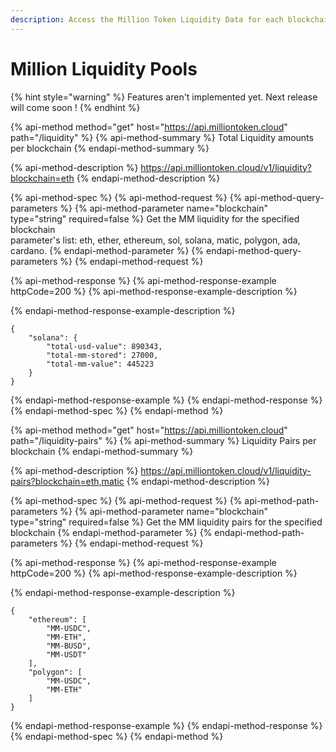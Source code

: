```yaml
---
description: Access the Million Token Liquidity Data for each blockchain.
---
```


# Million Liquidity Pools

{% hint style="warning" %}
Features aren't implemented yet. Next release will come soon !
{% endhint %}

{% api-method method="get" host="https://api.milliontoken.cloud" path="/liquidity" %}
{% api-method-summary %}
Total Liquidity amounts per blockchain
{% endapi-method-summary %}

{% api-method-description %}
https://api.milliontoken.cloud/v1/liquidity?blockchain=eth
{% endapi-method-description %}

{% api-method-spec %}
{% api-method-request %}
{% api-method-query-parameters %}
{% api-method-parameter name="blockchain" type="string" required=false %}
Get the MM liquidity for the specified blockchain  
parameter's list: eth, ether, ethereum, sol, solana, matic, polygon, ada, cardano.
{% endapi-method-parameter %}
{% endapi-method-query-parameters %}
{% endapi-method-request %}

{% api-method-response %}
{% api-method-response-example httpCode=200 %}
{% api-method-response-example-description %}

{% endapi-method-response-example-description %}

```
{
    "solana": {
        "total-usd-value": 890343, 
        "total-mm-stored": 27000,
        "total-mm-value": 445223
    }
}
```
{% endapi-method-response-example %}
{% endapi-method-response %}
{% endapi-method-spec %}
{% endapi-method %}

{% api-method method="get" host="https://api.milliontoken.cloud" path="/liquidity-pairs" %}
{% api-method-summary %}
Liquidity Pairs per blockchain
{% endapi-method-summary %}

{% api-method-description %}
https://api.milliontoken.cloud/v1/liquidity-pairs?blockchain=eth,matic
{% endapi-method-description %}

{% api-method-spec %}
{% api-method-request %}
{% api-method-path-parameters %}
{% api-method-parameter name="blockchain" type="string" required=false %}
Get the MM liquidity pairs for the specified blockchain
{% endapi-method-parameter %}
{% endapi-method-path-parameters %}
{% endapi-method-request %}

{% api-method-response %}
{% api-method-response-example httpCode=200 %}
{% api-method-response-example-description %}

{% endapi-method-response-example-description %}

```
{
    "ethereum": [
        "MM-USDC",
        "MM-ETH",
        "MM-BUSD",
        "MM-USDT"
    ],
    "polygon": [
        "MM-USDC",
        "MM-ETH"
    ]
}
```
{% endapi-method-response-example %}
{% endapi-method-response %}
{% endapi-method-spec %}
{% endapi-method %}

